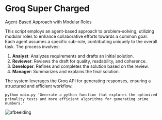 # Groq Super Charged
Agent-Based Approach with Modular Roles

This script employs an agent-based approach to problem-solving, utilizing modular roles to enhance collaborative efforts towards a common goal. Each agent assumes a specific sub-role, contributing uniquely to the overall task. The process involves:

1. **Analyst**: Analyzes requirements and drafts an initial solution.
2. **Reviewer**: Reviews the draft for quality, readability, and coherence.
3. **Developer**: Refines and completes the solution based on the review.
4. **Manager**: Summarizes and explains the final solution.

The system leverages the Groq API for generating responses, ensuring a structured and efficient workflow.

`python main.py 'Generate a python function that explores the optimized primality tests and more efficient algorithms for generating prime numbers.'`

![afbeelding](https://github.com/TheBarret/GroqSuperCharged/assets/25234371/a6a671f8-ce65-49be-a86e-072234535033)
